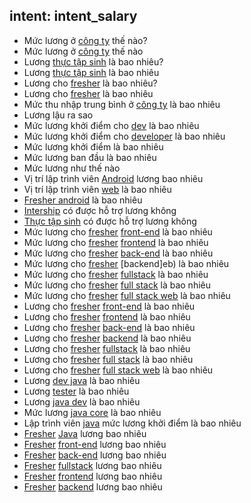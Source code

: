 ## intent: intent_salary
- Mức lương ở [công ty](business) thế nào?
- Mức lương ở [công ty](business) thế nào
- Lương [thực tập sinh](intership) là bao nhiêu?
- Lương [thực tập sinh](intership) là bao nhiêu
- Lương cho [fresher](fresher) là bao nhiêu?
- Lương cho [fresher](fresher) là bao nhiêu
- Mức thu nhập trung bình ở [công ty](business) là bao nhiêu
- Lương lậu ra sao
- Mức lương khởi điểm cho [dev](coding) là bao nhiêu
- Mức lương khởi điểm cho [developer](coding) là bao nhiêu
- Mức lương khởi điểm là bao nhiêu
- Mức lương ban đầu là bao nhiêu
- Mức lương như thế nào
- Vị trí lập trình viên [Android](android) lương bao nhiêu 
- Vị trí lập trình viên [web](web) là bao nhiêu
- [Fresher android](android) là bao nhiêu
- [Intership](intership) có được hỗ trợ lương không
- [Thực tập sinh](intership) có được hỗ trợ lương không
- Mức lương cho [fresher](fresher) [front-end](web) là bao nhiêu
- Mức lương cho [fresher](fresher) [frontend](web) là bao nhiêu
- Mức lương cho [fresher](fresher) [back-end](web) là bao nhiêu
- Mức lương cho [fresher](fresher) [backend]eb) là bao nhiêu
- Mức lương cho [fresher](fresher) [fullstack](web) là bao nhiêu
- Mức lương cho [fresher](fresher) [full stack](web) là bao nhiêu
- Mức lương cho [fresher](fresher) [full stack web](web) là bao nhiêu
- Lương cho [fresher](fresher) [front-end](web) là bao nhiêu
- Lương cho [fresher](fresher) [frontend](web) là bao nhiêu
- Lương cho [fresher](fresher) [back-end](web) là bao nhiêu
- Lương cho [fresher](fresher) [backend](web) là bao nhiêu
- Lương cho [fresher](fresher) [fullstack](web) là bao nhiêu
- Lương cho [fresher](fresher) [full stack](web) là bao nhiêu
- Lương cho [fresher](fresher) [full stack web](web) là bao nhiêu
- Lương [dev java](java) là bao nhiêu
- Lương [tester](java) là bao nhiêu 
- Lương [java dev](java) là bao nhiêu
- Mức lương [java core](java) là bao nhiêu
- Lập trình viên [java](java) mức lương khởi điểm là bao nhiêu
- [Fresher](fresher) [Java](java) lương bao nhiêu 
- [Fresher](fresher) [front-end](web) lương bao nhiêu
- [Fresher](fresher) [back-end](web) lương bao nhiêu
- [Fresher](fresher) [fullstack](web) lương bao nhiêu
- [Fresher](fresher) [frontend](web) lương bao nhiêu
- [Fresher](fresher) [backend](web) lương bao nhiêu